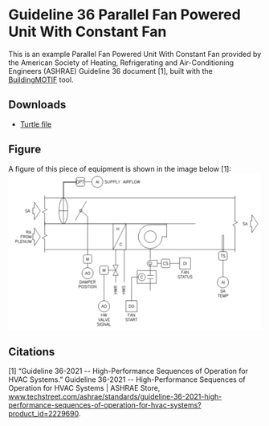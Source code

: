 # Guideline 36 Parallel Fan Powered Unit With Constant Fan

This is an example Parallel Fan Powered Unit With Constant Fan provided by the American Society of Heating, Refrigerating and Air-Conditioning Engineers (ASHRAE) Guideline 36 document [1], built with the [BuildingMOTIF](https://github.com/NREL/BuildingMOTIF) tool. 

## Downloads

- [Turtle file](../models/g36-extensions-parallel-fpu-constant-volume-fan.ttl)

## Figure

A figure of this piece of equipment is shown in the image below [1]:
![g36-extensions-parallel-fpu-constant-volume-fan](../_static/images/g36-extensions-parallel-fpu-constant-volume-fan.png)

## Citations
[1] “Guideline 36-2021 -- High-Performance Sequences of Operation for HVAC Systems.” Guideline 36-2021 -- High-Performance Sequences of Operation for HVAC Systems | ASHRAE Store, www.techstreet.com/ashrae/standards/guideline-36-2021-high-performance-sequences-of-operation-for-hvac-systems?product_id=2229690. 
